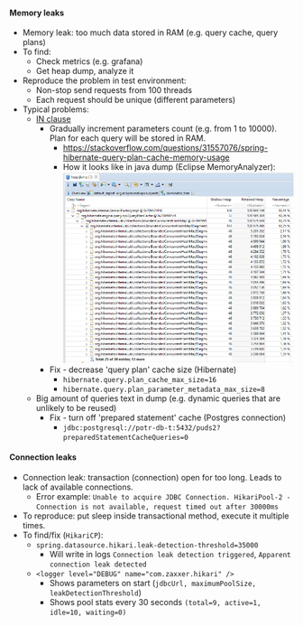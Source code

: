 #### Memory leaks
* Memory leak: too much data stored in RAM (e.g. query cache, query plans)
* To find:
    * Check metrics (e.g. grafana)
    * Get heap dump, analyze it
* Reproduce the problem in test environment:
    * Non-stop send requests from 100 threads
    * Each request should be unique (different parameters)
* Typical problems:
    * [IN clause](https://stackoverflow.com/questions/31557076/spring-hibernate-query-plan-cache-memory-usage)
        * Gradually increment parameters count (e.g. from 1 to 10000). Plan for each query will be stored in RAM.
            * https://stackoverflow.com/questions/31557076/spring-hibernate-query-plan-cache-memory-usage
            * How it looks like in java dump (Eclipse MemoryAnalyzer):
                ![](files/query-plan-leak.png)
        * Fix - decrease 'query plan' cache size (Hibernate)
            * `hibernate.query.plan_cache_max_size=16`
            * `hibernate.query.plan_parameter_metadata_max_size=8`
    * Big amount of queries text in dump (e.g. dynamic queries that are unlikely to be reused)
        * Fix - turn off 'prepared statement' cache (Postgres connection)
            * `jdbc:postgresql://potr-db-t:5432/puds2?preparedStatementCacheQueries=0`

#### Connection leaks
* Connection leak: transaction (connection) open for too long. Leads to lack of available connections.
    * Error example: `Unable to acquire JDBC Connection. HikariPool-2 - Connection is not available, request timed out after 30000ms`
* To reproduce: put sleep inside transactional method, execute it multiple times.
* To find/fix (`HikariCP`):
    * `spring.datasource.hikari.leak-detection-threshold=35000`
        * Will write in logs `Connection leak detection triggered`, `Apparent connection leak detected`
    * `<logger level="DEBUG" name="com.zaxxer.hikari" />`
        * Shows parameters on start (`jdbcUrl, maximumPoolSize, leakDetectionThreshold`)
        * Shows pool stats every 30 seconds `(total=9, active=1, idle=10, waiting=0)`
